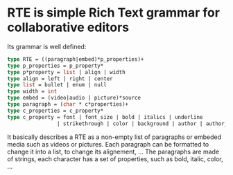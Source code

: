 # RTE is simple Rich Text grammar for collaborative editors

Its grammar is well defined:

```ocaml
type RTE = ((paragraph|embed)*p_properties)+
type p_properties = p_property*
type p*property = list | align | width
type align = left | right | center
type list = bullet | enum | null
type width = int
type embed = (video|audio | picture)*source
type paragraph = (char * c*properties)+
type c_properties = c_property*
type c_property = font | font_size | bold | italics | underline
                | strikethrough | color | background | author | author_cursor
```

It basically describes a RTE as a non-empty list of paragraphs or embeded media such as videos or pictures.
Each paragraph can be formatted to change it into a list, to change its alignement, …
The paragraphs are made of strings, each character has a set of properties, such as bold, italic, color, …
